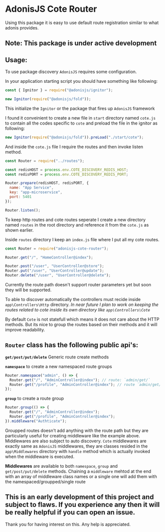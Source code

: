 # AdonisJS Cote Router

Using this package it is easy to use default route registration similar to what adonis provides.

## **Note:** This package is under active development

## Usage:

To use package discovery `AdonisJS` requires some configuration.

In your application starting script you should have something like following:

```js
const { Ignitor } = require("@adonisjs/ignitor");

new Ignitor(require("@adonisjs/fold"));
```

This initialize the `Ignitor` or the package that fires up `AdonisJS` framework

I found it conveinient to create a new file in `start` directory named `cote.js` to contain all the codes specific to `cote` and preload the file in the ignitor as following:

```js
new Ignitor(require("@adonisjs/fold")).preLoad("./start/cote");
```

And inside the `cote.js` file I require the routes and then invoke listen method.

```js
const Router = require("../routes");

const redisHOST = process.env.COTE_DISCOVERY_REDIS_HOST;
const redisPORT = process.env.COTE_DISCOVERY_REDIS_PORT;

Router.prepare(redisHOST, redisPORT, {
  name: "App Service",
  key: "app-microservice",
  port: 5401
});

Router.listen();
```

To keep http routes and cote routes seperate I create a new directory named `routes` in the root directory and reference it from the `cote.js` as shown earlier.

Inside `routes` directory I keep an `index.js` file where I put all my cote routes.

```js
const Router = require("adonisjs-cote-router");

Router.get("/", "HomeController@index");

Router.post("/user", "UserController@store");
Router.put("/user", "UserController@update");
Router.delete("/user", "UserController@delete");
```

Currently the route path doesn't support router parameters yet but soon they will be supported.

To able to discover automatically the controllers must recide inside `app\Controllers\Http` directory. _In near future I plan to work on keeping the routes related to cote inside its own directory like `app\Controllers\Cote`_

By default `Cote` is not statefull which means it does not care about the HTTP methods. But its nice to group the routes based on their methods and it will improve readability.

## `Router` class has the following public api's:

**`get/post/put/delete`** Generic route create methods

**`namespace`** to create a new namespaced route groups

```js
Router.namespace("admin", () => {
  Router.get("/", "AdminController@index"); // route: `admin/get/`
  Router.get("/profile", "AdminController@index"); // route `admin/get/profile`
});
```

**`group`** to create a route group

```js
Router.group(() => {
  Router.get("/", "AdminController@index");
  Router.get("/profile", "AdminController@index");
}).middleware("Authticate");
```

Groupped routes doesn't add anything with the route path but they are particularly useful for creating middleware like the example above. Middlewares are also subject to auto discovery. `Cote` middlewares are exactly same as `AdonisJS` middlewares, they are classes resided in the `app\Middlewares` directory with `handle` method which is actually invoked when the middleware is executed.

**Middlewares** are available to both `namespace`, `group` and `get/post/put/delete` methods. Chaining a `middleware` mehtod at the end with an array of middleware class names or a single one will add them with the namespaced/groupped/single route

## This is an early development of this project and subject to flaws. If you experience any then it will be really helpful if you can open an issue.

Thank you for having interest on this. Any help is appreciated.
